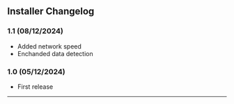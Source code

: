 ## **Installer Changelog**

### **1.1 (08/12/2024)**
- Added network speed
- Enchanded data detection

### **1.0 (05/12/2024)**
- First release

---
